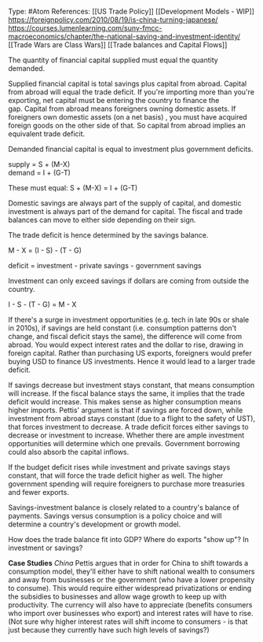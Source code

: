 Type: #Atom 
References: [[US Trade Policy]]
[[Development Models - WIP]]
https://foreignpolicy.com/2010/08/19/is-china-turning-japanese/
https://courses.lumenlearning.com/suny-fmcc-macroeconomics/chapter/the-national-saving-and-investment-identity/
[[Trade Wars are Class Wars]]
[[Trade balances and Capital Flows]]

The quantity of financial capital supplied must equal the quantity demanded. 

Supplied financial capital is total savings plus capital from abroad. Capital from abroad will equal the trade deficit. If you're importing more than you're exporting, net capital must be entering the country to finance the gap. Capital from abroad means foreigners owning domestic assets. If foreigners own domestic assets (on a net basis) , you must have acquired foreign goods on the other side of that. So capital from abroad implies an equivalent trade deficit. 

Demanded financial capital is equal to investment plus government deficits.  

supply = S + (M-X)  
demand = I + (G-T)
  
These must equal: S + (M-X) = I + (G-T)  

Domestic savings are always part of the supply of capital, and domestic investment is always part of the demand for capital. The fiscal and trade balances can move to either side depending on their sign.   

The trade deficit is hence determined by the savings balance.  

M - X = (I - S) - (T - G)

deficit = investment - private savings - government savings   

Investment can only exceed savings if dollars are coming from outside the country. 

I - S - (T - G) = M - X  

If there's a surge in investment opportunities (e.g. tech in late 90s or shale in 2010s), if savings are held constant (i.e. consumption patterns don't change, and fiscal deficit stays the same), the difference will come from abroad. You would expect interest rates and the dollar to rise, drawing in foreign capital. Rather than purchasing US exports, foreigners would prefer buying USD to finance US investments. Hence it would lead to a larger trade deficit.   

If savings decrease but investment stays constant, that means consumption will increase. If the fiscal balance stays the same, it implies that the trade deficit would increase. This makes sense as higher consumption means higher imports. Pettis' argument is that if savings are forced down, while investment from abroad stays constant (due to a flight to the safety of UST), that forces investment to decrease. A trade deficit forces either savings to decrease or investment to increase. Whether there are ample investment opportunities will determine which one prevails. Government borrowing could also absorb the capital inflows.  

If the budget deficit rises while investment and private savings stays constant, that will force the trade deficit higher as well. The higher government spending will require foreigners to purchase more treasuries and fewer exports.

Savings-investment balance is closely related to a country's balance of payments. Savings versus consumption is a policy choice and will determine a country's development or growth model. 

How does the trade balance fit into GDP? 
Where do exports "show up"? In investment or savings?


**Case Studies**
*China*
Pettis argues that in order for China to shift towards a consumption model, they'll either have to shift national wealth to consumers and away from businesses or the government (who have a lower propensity to consume). This would require either widespread privatizations or ending the subsidies to businesses and allow wage growth to keep up with productivity. The currency will also have to appreciate (benefits consumers who import over businesses who export)  and interest rates will have to rise. (Not sure why higher interest rates will shift income to consumers - is that just because they currently have such high levels of savings?)
